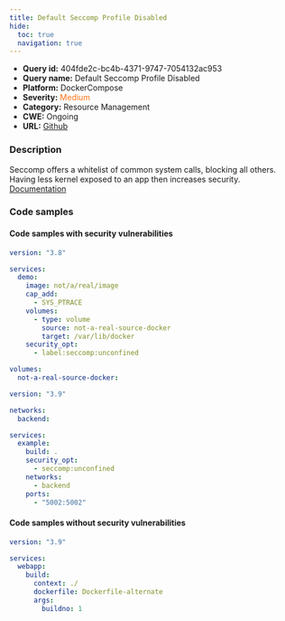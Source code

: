 ```yaml
---
title: Default Seccomp Profile Disabled
hide:
  toc: true
  navigation: true
---
```


<style>
  .highlight .hll {
    background-color: #ff171742;
  }
  .md-content {
    max-width: 1100px;
    margin: 0 auto;
  }
</style>

-   **Query id:** 404fde2c-bc4b-4371-9747-7054132ac953
-   **Query name:** Default Seccomp Profile Disabled
-   **Platform:** DockerCompose
-   **Severity:** <span style="color:#ff7213">Medium</span>
-   **Category:** Resource Management
-   **CWE:** Ongoing
-   **URL:** [Github](https://github.com/Checkmarx/kics/tree/master/assets/queries/dockerCompose/default_seccomp_profile_disabled)

### Description
Seccomp offers a whitelist of common system calls, blocking all others. Having less kernel exposed to an app then increases security.<br>
[Documentation](https://docs.docker.com/compose/compose-file/compose-file-v3/#security_opt)

### Code samples
#### Code samples with security vulnerabilities
```yaml title="Positive test num. 1 - yaml file" hl_lines="13"
version: "3.8"

services:
  demo:
    image: not/a/real/image
    cap_add:
      - SYS_PTRACE
    volumes:
      - type: volume
        source: not-a-real-source-docker
        target: /var/lib/docker
    security_opt:
      - label:seccomp:unconfined

volumes:
  not-a-real-source-docker:

```
```yaml title="Positive test num. 2 - yaml file" hl_lines="10"
version: "3.9"

networks:
  backend:

services:
  example:
    build: .
    security_opt:
      - seccomp:unconfined
    networks:
      - backend
    ports:
      - "5002:5002"

```


#### Code samples without security vulnerabilities
```yaml title="Negative test num. 1 - yaml file"
version: "3.9"

services:
  webapp:
    build:
      context: ./
      dockerfile: Dockerfile-alternate
      args:
        buildno: 1

```

